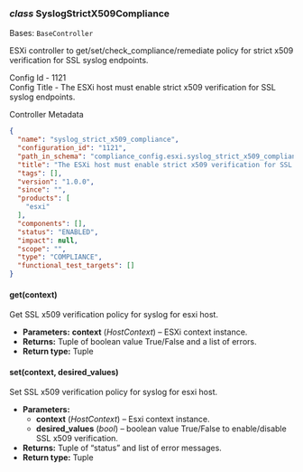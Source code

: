 ### *class* SyslogStrictX509Compliance

Bases: `BaseController`

ESXi controller to get/set/check_compliance/remediate policy for strict x509 verification for SSL syslog endpoints.

Config Id - 1121
<br/>
Config Title - The ESXi host must enable strict x509 verification for SSL syslog endpoints.
<br/>

Controller Metadata
```json
{
  "name": "syslog_strict_x509_compliance",
  "configuration_id": "1121",
  "path_in_schema": "compliance_config.esxi.syslog_strict_x509_compliance",
  "title": "The ESXi host must enable strict x509 verification for SSL syslog endpoints",
  "tags": [],
  "version": "1.0.0",
  "since": "",
  "products": [
    "esxi"
  ],
  "components": [],
  "status": "ENABLED",
  "impact": null,
  "scope": "",
  "type": "COMPLIANCE",
  "functional_test_targets": []
}
```

#### get(context)

Get SSL x509 verification policy for syslog for esxi host.

* **Parameters:**
  **context** (*HostContext*) – ESXi context instance.
* **Returns:**
  Tuple of boolean value True/False and a list of errors.
* **Return type:**
  Tuple

#### set(context, desired_values)

Set SSL x509 verification policy for syslog for esxi host.

* **Parameters:**
  * **context** (*HostContext*) – Esxi context instance.
  * **desired_values** (*bool*) – boolean value True/False to enable/disable SSL x509 verification.
* **Returns:**
  Tuple of “status” and list of error messages.
* **Return type:**
  Tuple
